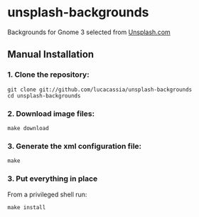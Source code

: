 # unsplash-backgrounds
Backgrounds for Gnome 3 selected from [Unsplash.com](http://unsplash.com)

## Manual Installation

### 1. Clone the repository:
```shell
git clone git://github.com/lucacassia/unsplash-backgrounds
cd unsplash-backgrounds
```

### 2. Download image files:
```shell
make download
```

### 3. Generate the xml configuration file:
```shell
make
```

### 3. Put everything in place
From a privileged shell run:
```shell
make install
```

